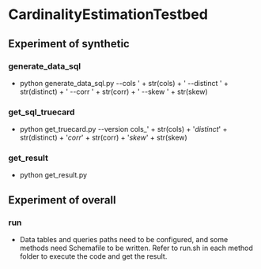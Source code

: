 # CardinalityEstimationTestbed
## Experiment of synthetic
### generate_data_sql
- python generate_data_sql.py --cols ' + str(cols) + ' --distinct ' + str(distinct) + ' --corr ' + str(corr) + ' --skew ' + str(skew)
### get_sql_truecard
- python get_truecard.py --version cols_' + str(cols) + '_distinct_' + str(distinct) + '_corr_' + str(corr) + '_skew_' + str(skew)
### get_result
- python get_result.py

## Experiment of overall
### run
- Data tables and queries paths need to be configured, and some methods need Schemafile to be written. Refer to run.sh in each method folder to execute the code and get the result.
